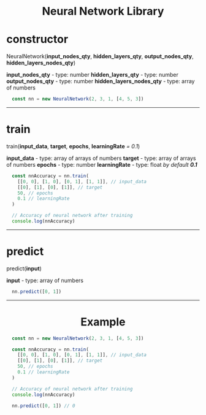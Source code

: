 <h1 align="center"><b>Neural Network Library</b></h1>

# constructor

NeuralNetwork(**input_nodes_qty**, **hidden_layers_qty**, **output_nodes_qty**, **hidden_layers_nodes_qty**)

**input_nodes_qty** - type: number
**hidden_layers_qty** - type: number
**output_nodes_qty** - type: number
**hidden_layers_nodes_qty** - type: array of numbers

```javascript
  const nn = new NeuralNetwork(2, 3, 1, [4, 5, 3])
```
<hr>

# train

train(**input_data**, **target**, **epochs**, **learningRate** *= 0.1*)

**input_data** - type: array of arrays of numbers
**target** - type: array of arrays of numbers
**epochs** - type: number
**learningRate** - type: float *by default **0.1***

```javascript
  const nnAccuracy = nn.train(
    [[0, 0], [1, 0], [0, 1], [1, 1]], // input_data
    [[0], [1], [0], [1]], // target
    50, // epochs
    0.1 // learningRate
  )

  // Accuracy of neural network after training
  console.log(nnAccuracy)
```
<hr>

# predict

predict(**input**)

**input** - type: array of numbers

```javascript
  nn.predict([0, 1])
```
<hr>

<h1 align="center"><b>Example</b></h1>

```javascript
  const nn = new NeuralNetwork(2, 3, 1, [4, 5, 3])

  const nnAccuracy = nn.train(
    [[0, 0], [1, 0], [0, 1], [1, 1]], // input_data
    [[0], [1], [0], [1]], // target
    50, // epochs
    0.1 // learningRate
  )

  // Accuracy of neural network after training
  console.log(nnAccuracy)

  nn.predict([0, 1]) // 0
```